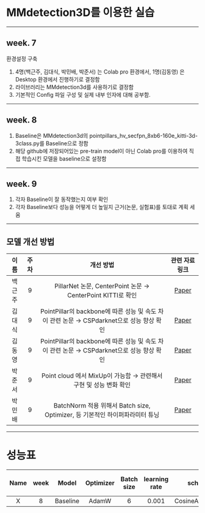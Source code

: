 # MMdetection3D를 이용한 실습
-----------------------------------------
## week. 7
환경설정 구축
1. 4명(백근주, 김대식, 박민배, 박준서) 는 Colab pro 환경에서, 1명(김동영) 은 Desktop 환경에서 진행하기로 결정함
2. 라이브러리는 MMdetection3d를 사용하기로 결정함
3. 기본적인 Config 파일 구성 및 실제 내부 인자에 대해 공부함.
------------------------------------------------
## week. 8
1. Baseline은 MMdetection3d의 pointpillars_hv_secfpn_8xb6-160e_kitti-3d-3class.py를 Baseline으로 정함
2. 해당 github에 저장되어있는 pre-train model이 아닌 Colab pro를 이용하여 직접 학습시킨 모델을 baseline으로 설정함

------------------------------------------------
## week. 9
1. 각자 Baseline이 잘 동작했는지 여부 확인
2. 각자 Baseline보다 성능을 어떻게 더 높일지 근거(논문, 실험표)를 토대로 계획 세움
------------------------------------------------
## 모델 개선 방법

| 이름 | 주차 | 개선 방법 | 관련 자료 링크 |
| :--: | :--: | :------: | :------------: |
| 백근주 | 9 | PillarNet 논문, CenterPoint 논문 → CenterPoint KITTI로 확인 | [Paper](https://arxiv.org/pdf/2205.07403.pdf) |
| 김대식 | 9 | PointPillar의 backbone에 따른 성능 및 속도 차이 관련 논문 → CSPdarknet으로 성능 향상 확인 | [Paper](https://arxiv.org/pdf/2209.15252.pdf) |
| 김동영 | 9 | PointPillar의 backbone에 따른 성능 및 속도 차이 관련 논문 → CSPdarknet으로 성능 향상 확인 | [Paper](https://arxiv.org/pdf/2209.15252.pdf) |
| 박준서 | 9 | Point cloud 에서 MixUp이 가능함 → 관련해서 구현 및 성능 변화 확인 | [Paper](https://arxiv.org/pdf/2008.06374.pdf) |
| 박민배 | 9 | BatchNorm 적용 위해서 Batch size, Optimizer, 등 기본적인 하이퍼파라미터 튜닝 | [Paper](https://arxiv.org/pdf/1502.03167.pdf) |


----------------------------------------------------------------
# 성능표
| Name | week | Model | Optimizer | Batch size | learning rate | scheduler | Epochs | Overall 3D AP@40 | easy | moderate | hard |
|:---: | :---: | :---: | :--------:| :---------:| :-----------: | :-------: | :----: | :--------------: | :--: | :------: | :--: |
| X | 8 | Baseline | AdamW | 6 | 0.001 | CosineAnnealingLR | 160 | | 65.5701 | 54.9237 | 51.5132 |
